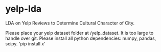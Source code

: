 yelp-lda
========

LDA on Yelp Reviews to Determine Cultural Character of City.

Please place your yelp dataset folder at /yelp_dataset. It is too large to handle over git. 
Please install all python dependencies: numpy, pandas, scipy. 'pip install x'